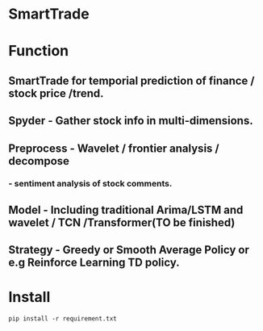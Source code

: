 # SmartTrade
# Function
## SmartTrade for temporial prediction of finance / stock price /trend.
## Spyder - Gather stock info in multi-dimensions.
## Preprocess - Wavelet / frontier analysis / decompose
### - sentiment analysis of stock comments.
## Model - Including traditional Arima/LSTM and wavelet / TCN /Transformer(TO be finished)
## Strategy - Greedy or Smooth Average Policy or e.g Reinforce Learning TD policy.
# Install
`pip install -r requirement.txt`
